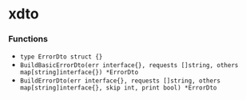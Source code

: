 # xdto

### Functions

+ `type ErrorDto struct {}`
+ `BuildBasicErrorDto(err interface{}, requests []string, others map[string]interface{}) *ErrorDto`
+ `BuildErrorDto(err interface{}, requests []string, others map[string]interface{}, skip int, print bool) *ErrorDto`
